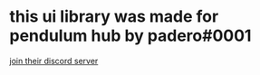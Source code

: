 # this ui library was made for pendulum hub by padero#0001

[join their discord server](https://discord.gg/eG2NmjYwFg)
